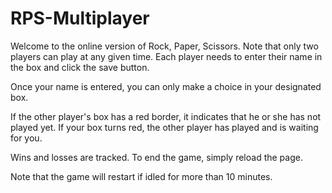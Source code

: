 # RPS-Multiplayer
Welcome to the online version of Rock, Paper, Scissors.  Note that only two players can play at any given time.  Each player needs to enter their name in the box and click the save button.

Once your name is entered, you can only make a choice in your designated box.

If the other player's box has a red border, it indicates that he or she has not played yet.  If your box turns red, the other player has played and is waiting for you.

Wins and losses are tracked.  To end the game, simply reload the page.

Note that the game will restart if idled for more than 10 minutes.

